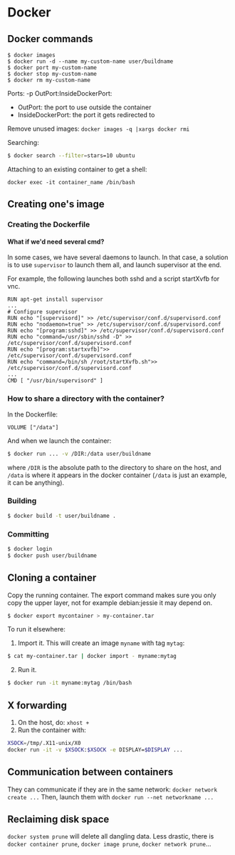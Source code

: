 # Docker

## Docker commands

```
$ docker images
$ docker run -d --name my-custom-name user/buildname
$ docker port my-custom-name
$ docker stop my-custom-name
$ docker rm my-custom-name
```

Ports: -p OutPort:InsideDockerPort:

- OutPort: the port to use outside the container
- InsideDockerPort: the port it gets redirected to

Remove unused images: `docker images -q |xargs docker rmi`

Searching:

```bash
$ docker search --filter=stars=10 ubuntu
```

Attaching to an existing container to get a shell:

`docker exec -it container_name /bin/bash`


## Creating one's image

### Creating the Dockerfile

#### What if we'd need several cmd?

In some cases, we have several daemons to launch. In that case, a solution
is to use `supervisor` to launch them all, and launch supervisor at the end.

For example, the following launches both sshd and a script startXvfb for vnc.
```
RUN apt-get install supervisor
...
# Configure supervisor
RUN echo "[supervisord]" >> /etc/supervisor/conf.d/supervisord.conf
RUN echo "nodaemon=true" >> /etc/supervisor/conf.d/supervisord.conf
RUN echo "[program:sshd]" >> /etc/supervisor/conf.d/supervisord.conf
RUN echo "command=/usr/sbin/sshd -D" >> /etc/supervisor/conf.d/supervisord.conf
RUN echo "[program:startxvfb]">> /etc/supervisor/conf.d/supervisord.conf
RUN echo "command=/bin/sh /root/startXvfb.sh">> /etc/supervisor/conf.d/supervisord.conf
...
CMD [ "/usr/bin/supervisord" ]
```

### How to share a directory with the container?

In the Dockerfile:
```
VOLUME ["/data"]
```

And when we launch the container:

```bash
$ docker run ... -v /DIR:/data user/buildname
```

where `/DIR` is the absolute path to the directory to share on the host, and `/data` is where it appears in the docker container (`/data` is just an example, it can be anything).



### Building

```bash
$ docker build -t user/buildname .
```

### Committing

```bash
$ docker login
$ docker push user/buildname
```

## Cloning a container

Copy the running container. The export command makes sure you only copy the upper layer, not for example debian:jessie it may depend on.

```bash
$ docker export mycontainer > my-container.tar
```

To run it elsewhere:

1. Import it. This will create an image `myname` with tag `mytag`:

```bash
$ cat my-container.tar | docker import - myname:mytag
```

2. Run it.

```bash
$ docker run -it myname:mytag /bin/bash
```

## X forwarding

1. On the host, do: `xhost +`
2. Run the container with:

```bash
XSOCK=/tmp/.X11-unix/X0
docker run -it -v $XSOCK:$XSOCK -e DISPLAY=$DISPLAY ...
```

## Communication between containers

They can communicate if they are in the same network: `docker network create ...`
Then, launch them with `docker run --net networkname ...`

## Reclaiming disk space

`docker system prune` will delete all dangling data.
Less drastic, there is `docker container prune`, `docker image prune`, `docker network prune`...
